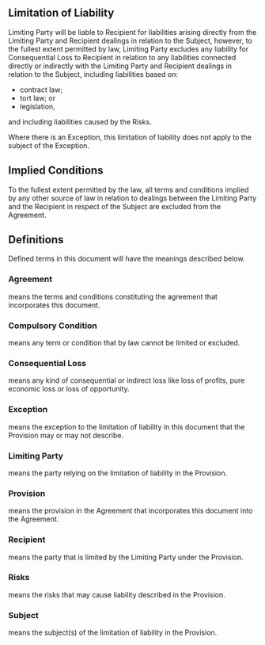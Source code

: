 ## Limitation of Liability

Limiting Party will be liable to Recipient for liabilities arising directly from the Limiting Party and Recipient dealings in relation to the Subject, however, to the fullest extent permitted by law, Limiting Party excludes any liability for Consequential Loss to Recipient in relation to any liabilities connected directly or indirectly with the Limiting Party and Recipient dealings in relation to the Subject, including liabilities based on:

- contract law;
- tort law; or
- legislation,

and including liabilities caused by the Risks.

Where there is an Exception, this limitation of liability does not apply to the subject of the Exception.

## Implied Conditions

To the fullest extent permitted by the law, all terms and conditions implied by any other source of law in relation to dealings between the Limiting Party and the Recipient in respect of the Subject are excluded from the Agreement.

## Definitions

Defined terms in this document will have the meanings described below.

### Agreement
means the terms and conditions constituting the agreement that incorporates this document.

### Compulsory Condition
means any term or condition that by law cannot be limited or excluded.

### Consequential Loss
means any kind of consequential or indirect loss like loss of profits, pure economic loss or loss of opportunity.

### Exception
means the exception to the limitation of liability in this document that the Provision may or may not describe.

### Limiting Party
means the party relying on the limitation of liability in the Provision.

### Provision
means the provision in the Agreement that incorporates this document into the Agreement.

### Recipient
means the party that is limited by the Limiting Party under the Provision.

### Risks
means the risks that may cause liability described in the Provision.

### Subject
means the subject(s) of the limitation of liability in the Provision.
